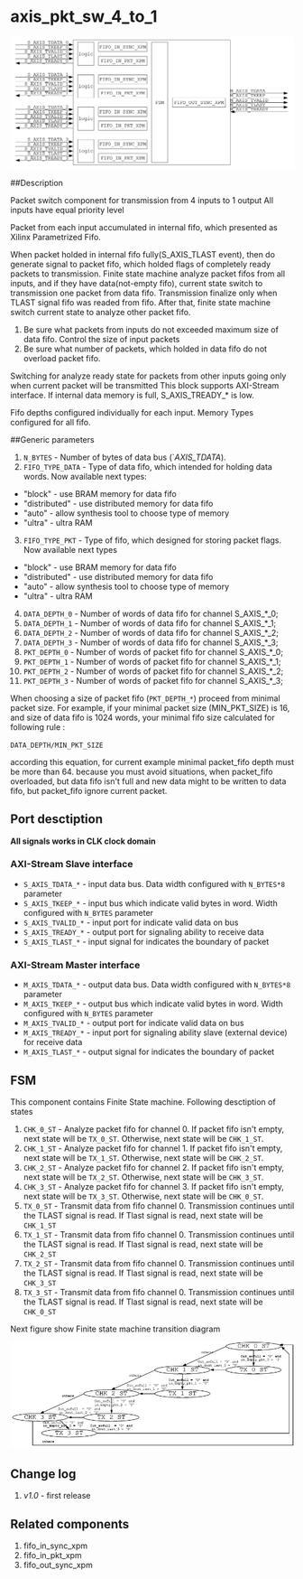 # axis_pkt_sw_4_to_1

![component scheme][logo0]

##Description

Packet switch component for transmission from 4 inputs to 1 output
All inputs have equal priority level

Packet from each input accumulated in internal fifo, which presented as Xilinx Parametrized Fifo. 

When packet holded in internal fifo fully(S_AXIS_TLAST event), then do generate signal to packet fifo, which holded flags of completely ready packets to transmission. 
Finite state machine analyze packet fifos from all inputs, and if they have data(not-empty fifo), current state switch to transmission one packet from data fifo. 
Transmission finalize only when TLAST signal fifo was readed from fifo. 
After that, finite state machine switch current state to analyze other packet fifo. 
1. Be sure what packets from inputs do not exceeded maximum size of data fifo. Control the size of input packets
2. Be sure what number of packets, which holded in data fifo do not overload packet fifo. 

Switching for analyze ready state for packets from other inputs going only when current packet will be transmitted
This block supports AXI-Stream interface. If internal data memory is full, S_AXIS_TREADY_* is low. 

Fifo depths configured individually for each input. Memory Types configured for all fifo.

##Generic parameters
1. `N_BYTES` - Number of bytes of data bus (`*_AXIS_TDATA_*). 
2. `FIFO_TYPE_DATA` - Type of data fifo, which intended for holding data words. Now available next types:
* "block" - use BRAM memory for data fifo
* "distributed" - use distributed memory for data fifo
* "auto" - allow synthesis tool to choose type of memory
* "ultra" - ultra RAM
3. `FIFO_TYPE_PKT` - Type of fifo, which designed for storing packet flags. Now available next types
* "block" - use BRAM memory for data fifo
* "distributed" - use distributed memory for data fifo
* "auto" - allow synthesis tool to choose type of memory
* "ultra" - ultra RAM
4. `DATA_DEPTH_0` - Number of words of data fifo for channel S_AXIS_*_0;
5. `DATA_DEPTH_1` - Number of words of data fifo for channel S_AXIS_*_1;
6. `DATA_DEPTH_2` - Number of words of data fifo for channel S_AXIS_*_2;
7. `DATA_DEPTH_3` - Number of words of data fifo for channel S_AXIS_*_3;
8. `PKT_DEPTH_0` - Number of words of packet fifo for channel S_AXIS_*_0;
9. `PKT_DEPTH_1` - Number of words of packet fifo for channel S_AXIS_*_1;
10. `PKT_DEPTH_2` - Number of words of packet fifo for channel S_AXIS_*_2;
11. `PKT_DEPTH_3` - Number of words of packet fifo for channel S_AXIS_*_3;

When choosing a size of packet fifo (`PKT_DEPTH_*`) proceed from minimal packet size. For example, if your minimal packet size (MIN_PKT_SIZE) is 16, and size of data fifo is 1024 words, your minimal fifo size calculated for following rule : 

`DATA_DEPTH/MIN_PKT_SIZE`

according this equation, for current example minimal packet_fifo depth must be more than 64.
because you must avoid situations, when packet_fifo overloaded, but data fifo isn't full and new data might to be written to data fifo, but packet_fifo ignore current packet. 

## Port desctiption

**All signals works in CLK clock domain**
### AXI-Stream Slave interface
* `S_AXIS_TDATA_*` - input data bus. Data width configured with `N_BYTES*8` parameter 
* `S_AXIS_TKEEP_*` - input bus which indicate valid bytes in word. Width configured with `N_BYTES` parameter
* `S_AXIS_TVALID_*` - input port for indicate valid data on bus
* `S_AXIS_TREADY_*` - output port for signaling ability to receive data 
* `S_AXIS_TLAST_*` - input signal for indicates the boundary of packet
### AXI-Stream Master interface
* `M_AXIS_TDATA_*` - output data bus. Data width configured with `N_BYTES*8` parameter 
* `M_AXIS_TKEEP_*` - output bus which indicate valid bytes in word. Width configured with `N_BYTES` parameter
* `M_AXIS_TVALID_*` - output port for indicate valid data on bus
* `M_AXIS_TREADY_*` - input port for signaling ability slave (external device) for receive data 
* `M_AXIS_TLAST_*` - output signal for indicates the boundary of packet


## FSM
This component contains Finite State machine. Following desctiption of states

1. `CHK_0_ST` - Analyze packet fifo for channel 0. If packet fifo isn't empty, next state will be `TX_0_ST`. Otherwise, next state will be `CHK_1_ST`.
2. `CHK_1_ST` - Analyze packet fifo for channel 1. If packet fifo isn't empty, next state will be `TX_1_ST`. Otherwise, next state will be `CHK_2_ST`.
3. `CHK_2_ST` - Analyze packet fifo for channel 2. If packet fifo isn't empty, next state will be `TX_2_ST`. Otherwise, next state will be `CHK_3_ST`.
4. `CHK_3_ST` - Analyze packet fifo for channel 3. If packet fifo isn't empty, next state will be `TX_3_ST`. Otherwise, next state will be `CHK_0_ST`.
5. `TX_0_ST` - Transmit data from fifo channel 0. Transmission continues until the TLAST signal is read. If Tlast signal is read, next state will be `CHK_1_ST`
6. `TX_1_ST` - Transmit data from fifo channel 0. Transmission continues until the TLAST signal is read. If Tlast signal is read, next state will be `CHK_2_ST`
7. `TX_2_ST` - Transmit data from fifo channel 0. Transmission continues until the TLAST signal is read. If Tlast signal is read, next state will be `CHK_3_ST`
8. `TX_3_ST` - Transmit data from fifo channel 0. Transmission continues until the TLAST signal is read. If Tlast signal is read, next state will be `CHK_0_ST`

Next figure show Finite state machine transition diagram

![fsm][logo1]

## Change log
1. *v1.0* - first release


## Related components
1. fifo_in_sync_xpm
2. fifo_in_pkt_xpm
3. fifo_out_sync_xpm




[logo0]: https://github.com/MasterPlayer/xilinx-vhdl/blob/master/axis_infrastructure/axis_pkt_sw_4_to_1/axis_pkt_sw_4_to_1_struct.png
[logo1]: https://github.com/MasterPlayer/xilinx-vhdl/blob/master/axis_infrastructure/axis_pkt_sw_4_to_1/axis_pkt_sw_4_to_1_fsm.png
